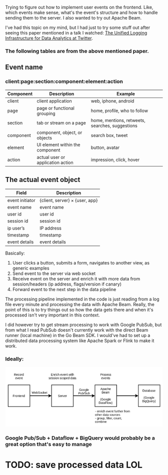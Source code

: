 Trying to figure out how to implement user events on the frontend. Like, which events make sense, what's the event's structure and how to handle sending them to the server. I also wanted to try out Apache Beam.

I've had this topic on my mind, but I had just to try some stuff out after seeing this paper mentioned in a talk I watched: [The Unified Logging Infrastructure for Data Analytics at Twitter](http://vldb.org/pvldb/vol5/p1771_georgelee_vldb2012.pdf).

### The following tables are from the above mentioned paper.

## Event name
### client:page:section:component:element:action
| Component | Description                       | Example                                        
|-----------|-----------------------------------|------------------------------------------------
| client    | client application                | web, iphone, android                           
| page      | page or functional grouping       | home, profile, who to follow                   
| section   | tab or stream on a page           | home, mentions, retweets, searches, suggestions
| component | component, object, or objects     | search box, tweet                              
| element   | UI element within the component   | button, avatar                                 
| action    | actual user or application action | impression, click, hover                        

## The actual event object
| Field           | Description                    
|-----------------|--------------------------------
| event initiator | {client, server} × {user, app} 
| event name      | event name                     
| user id         | user id                        
| session id      | session id                     
| ip user’s       | IP address                     
| timestamp       | timestamp                      
| event details   | event details                  

Basically:

1. User clicks a button, submits a form, navigates to another view, as generic examples
2. Send event to the server via web socket
3. Receive event on the server and enrich it with more data from session/headers (ip address, flags/version if canary)
4. Forward event to the next step in the data pipeline

The processing pipeline implemented in the code is just reading from a log file every minute and processing the data with Apache Beam. Really, the point of this is to try things out so how the data gets there and when it's processed isn't very important in this context.

I did however try to get stream processing to work with Google PubSub, but from what I read PubSub doesn't currently work with the direct Beam runner (local machine) in the Go Beam SDK. I would've had to set up a distributed data processing system like Apache Spark or Flink to make it work.

### Ideally:
![dataflow](data-pipeline.png)

### Google Pub/Sub + Dataflow + BigQuery would probably be a great option that's easy to manage

# TODO: save processed data LOL
